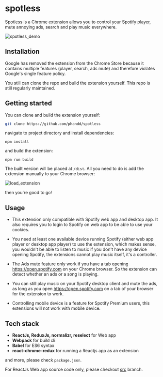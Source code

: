 # spotless
Spotless is a Chrome extension allows you to control your Spotify player, mute annoying ads, search and play music everywhere.

 ![spotless_demo](https://user-images.githubusercontent.com/20087095/56844564-75cd6680-68dc-11e9-8cbc-e8755a6a3bab.gif)

## Installation
Google has removed the extension from the Chrome Store because it contains multiple features (player, search, ads mute) and therefore violates Google's single feature policy.

You still can clone the repo and build the extension yourself. This repo is still regularly maintained.

## Getting started
You can clone and build the extension yourself:

```sh
git clone https://github.com/phandd/spotless
```
navigate to project directory and install dependencies:
```
npm install
```
and build the extension:
```
npm run build
```

The built version will be placed at `/dist`. All you need to do is add the extension manually to your Chrome browser:

![load_extension](https://user-images.githubusercontent.com/20087095/56460498-e00e7480-63cd-11e9-9ed1-3b66381d8039.gif)

then you're good to go!

## Usage
 - This extension only compatible with Spotify web app and desktop app. It also requires you to login to Spotify on web app to be able to use your cookies.

 - You need at least one available device running Spotify (either web app player or desktop app player) to use the extension, which makes sense, you wouldn't be able to listen to music if you don't have any device opening Spotify, the extensions cannot play music itself, it's a controller.

- The Ads mute feature only work if you have a tab opening https://open.spotify.com on your Chrome browser. So the extension can detect whether an ads or a song is playing.

- You can still play music on your Spotify desktop client and mute the ads, as long as you open https://open.spotify.com on a tab of your browser for the extension to work.

 - Controlling mobile device is a feature for Spotify Premium users, this extensions will not work with mobile device.
 
## Tech stack
 - **ReactJs, ReduxJs, normalizr, reselect** for Web app
 - **Webpack** for build cli
 - **Babel** for ES6 syntax
 - **react-chrome-redux** for running a Reactjs app as an extension
 
 and more, please check `package.json`.

For ReactJs Web app source code only, please checkout [src](https://github.com/phandd/spotless/tree/src) branch.
